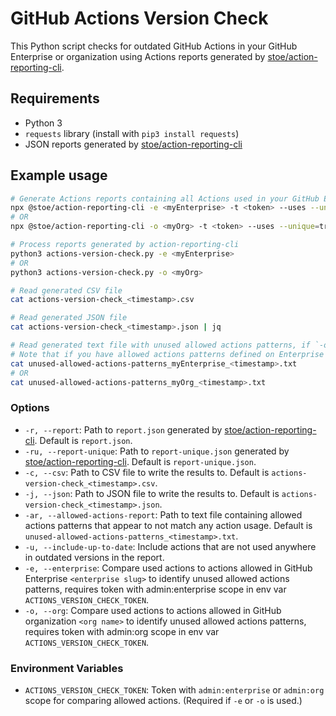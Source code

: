 # GitHub Actions Version Check

This Python script checks for outdated GitHub Actions in your GitHub Enterprise or organization using Actions reports generated by [stoe/action-reporting-cli](https://github.com/stoe/action-reporting-cli).

## Requirements

- Python 3
- `requests` library (install with `pip3 install requests`)
- JSON reports generated by [stoe/action-reporting-cli](https://github.com/stoe/action-reporting-cli)

## Example usage

```bash
# Generate Actions reports containing all Actions used in your GitHub Enterprise or organization
npx @stoe/action-reporting-cli -e <myEnterprise> -t <token> --uses --unique=true --json report.json
# OR
npx @stoe/action-reporting-cli -o <myOrg> -t <token> --uses --unique=true --json report.json

# Process reports generated by action-reporting-cli
python3 actions-version-check.py -e <myEnterprise>
# OR
python3 actions-version-check.py -o <myOrg>

# Read generated CSV file
cat actions-version-check_<timestamp>.csv

# Read generated JSON file
cat actions-version-check_<timestamp>.json | jq

# Read generated text file with unused allowed actions patterns, if `-o` or `-e` is used
# Note that if you have allowed actions patterns defined on Enterprise level, all orgs will have the same patterns
cat unused-allowed-actions-patterns_myEnterprise_<timestamp>.txt
# OR
cat unused-allowed-actions-patterns_myOrg_<timestamp>.txt
```

### Options

- `-r, --report`: Path to `report.json` generated by [stoe/action-reporting-cli](https://github.com/stoe/action-reporting-cli). Default is `report.json`.
- `-ru, --report-unique`: Path to `report-unique.json` generated by [stoe/action-reporting-cli](https://github.com/stoe/action-reporting-cli). Default is `report-unique.json`.
- `-c, --csv`: Path to CSV file to write the results to. Default is `actions-version-check_<timestamp>.csv`.
- `-j, --json`: Path to JSON file to write the results to. Default is `actions-version-check_<timestamp>.json`.
- `-ar, --allowed-actions-report`: Path to text file containing allowed actions patterns that appear to not match any action usage. Default is `unused-allowed-actions-patterns_<timestamp>.txt`.
- `-u, --include-up-to-date`: Include actions that are not used anywhere in outdated versions in the report.
- `-e, --enterprise`: Compare used actions to actions allowed in GitHub Enterprise `<enterprise slug>` to identify unused allowed actions patterns, requires token with admin:enterprise scope in env var `ACTIONS_VERSION_CHECK_TOKEN`.
- `-o, --org`: Compare used actions to actions allowed in GitHub organization `<org name>` to identify unused allowed actions patterns, requires token with admin:org scope in env var `ACTIONS_VERSION_CHECK_TOKEN`.

### Environment Variables

- `ACTIONS_VERSION_CHECK_TOKEN`: Token with `admin:enterprise` or `admin:org` scope for comparing allowed actions. (Required if `-e` or `-o` is used.)
